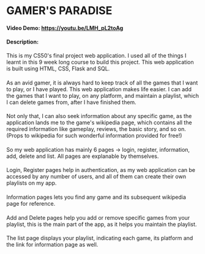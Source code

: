 # GAMER'S PARADISE
#### Video Demo:  <https://youtu.be/LMH_pL2toAg>
#### Description:
This is my CS50's final project web application. I used all of the things I learnt in this 9 week long course to build this project. This web application is built using HTML, CSS, Flask and SQL. 
####
As an avid gamer, it is always hard to keep track of all the games that I want to play, or I have played. This web application makes life easier. I can add the games that I want to play, on any platform, and maintain a playlist, which I can delete games from, after I have finished them.
####
Not only that, I can also seek information about any specific game, as the application lands me to the game's wikipedia page, which contains all the required information like gameplay, reviews, the basic story, and so on.
(Props to wikipedia for such wonderful information provided for free!)
####
So my web application has mainly 6 pages -> login, register, information, add, delete and list.
All pages are explanable by themselves. 
####
Login, Register pages help in authentication, as my web application can be accessed by any number of users, and all of them can create their own playlists on my app.
####
Information pages lets you find any game and its subsequent wikipedia page for reference.
####
Add and Delete pages help you add or remove specific games from your playlist, this is the main part of the app, as it helps you maintain the playlist.
####
The list page displays your playlist, indicating each game, its platform and the link for information page as well.



